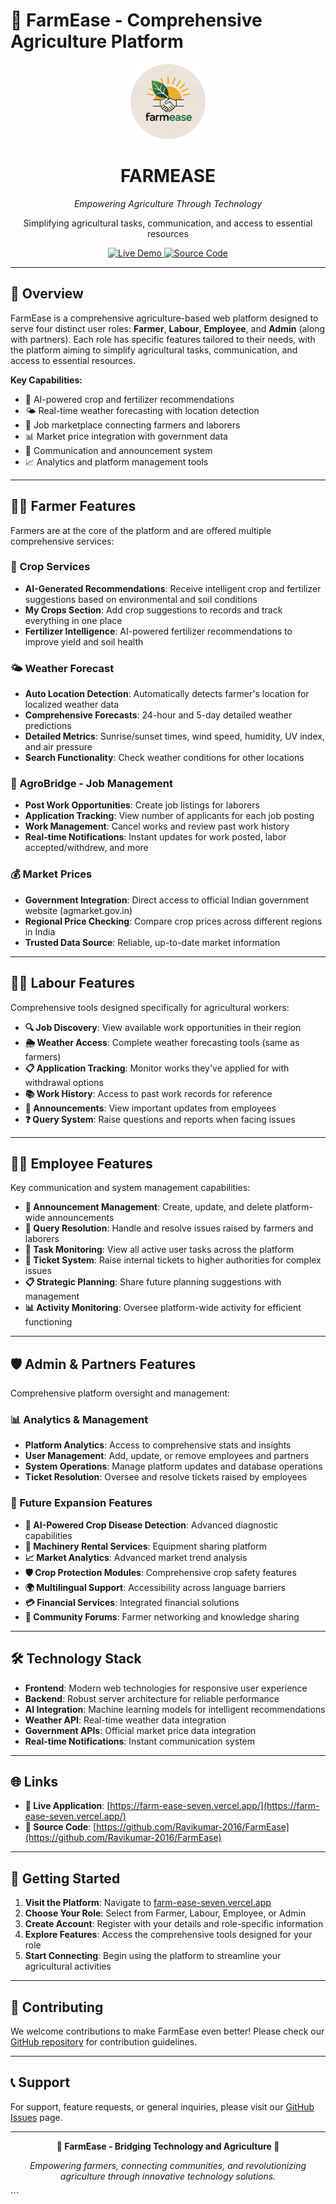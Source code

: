 # 🌾 FarmEase - Comprehensive Agriculture Platform

<div align="center">
  <img src="public/FarmEaseLogo.png" alt="FarmEase Logo" height="120" />
</div>

<h1 align="center"><strong>FARMEASE</strong></h1>
<p align="center"><em>Empowering Agriculture Through Technology</em></p>
<p align="center">Simplifying agricultural tasks, communication, and access to essential resources</p>

<p align="center">
  <a href="https://farm-ease-seven.vercel.app/">
    <img src="https://img.shields.io/badge/🌐_Live_Demo-Visit_Site-green?style=for-the-badge" alt="Live Demo" />
  </a>
  <a href="https://github.com/Ravikumar-2016/FarmEase">
    <img src="https://img.shields.io/badge/📂_Source_Code-GitHub-black?style=for-the-badge" alt="Source Code" />
  </a>
</p>

</div>

---

## 🚀 Overview

FarmEase is a comprehensive agriculture-based web platform designed to serve four distinct user roles: **Farmer**, **Labour**, **Employee**, and **Admin** (along with partners). Each role has specific features tailored to their needs, with the platform aiming to simplify agricultural tasks, communication, and access to essential resources.

**Key Capabilities:**
- 🤖 AI-powered crop and fertilizer recommendations
- 🌤️ Real-time weather forecasting with location detection
- 💼 Job marketplace connecting farmers and laborers
- 📊 Market price integration with government data
- 📢 Communication and announcement system
- 📈 Analytics and platform management tools

---

## 👨‍🌾 Farmer Features

Farmers are at the core of the platform and are offered multiple comprehensive services:

### 🌱 Crop Services
- **AI-Generated Recommendations**: Receive intelligent crop and fertilizer suggestions based on environmental and soil conditions
- **My Crops Section**: Add crop suggestions to records and track everything in one place
- **Fertilizer Intelligence**: AI-powered fertilizer recommendations to improve yield and soil health

### 🌤️ Weather Forecast
- **Auto Location Detection**: Automatically detects farmer's location for localized weather data
- **Comprehensive Forecasts**: 24-hour and 5-day detailed weather predictions
- **Detailed Metrics**: Sunrise/sunset times, wind speed, humidity, UV index, and air pressure
- **Search Functionality**: Check weather conditions for other locations

### 🤝 AgroBridge - Job Management
- **Post Work Opportunities**: Create job listings for laborers
- **Application Tracking**: View number of applicants for each job posting
- **Work Management**: Cancel works and review past work history
- **Real-time Notifications**: Instant updates for work posted, labor accepted/withdrew, and more

### 💰 Market Prices
- **Government Integration**: Direct access to official Indian government website (agmarket.gov.in)
- **Regional Price Checking**: Compare crop prices across different regions in India
- **Trusted Data Source**: Reliable, up-to-date market information

---

## 🧑‍🏭 Labour Features

Comprehensive tools designed specifically for agricultural workers:

- **🔍 Job Discovery**: View available work opportunities in their region
- **🌦️ Weather Access**: Complete weather forecasting tools (same as farmers)
- **📋 Application Tracking**: Monitor works they've applied for with withdrawal options
- **📚 Work History**: Access to past work records for reference
- **📢 Announcements**: View important updates from employees
- **❓ Query System**: Raise questions and reports when facing issues

---

## 🧑‍💼 Employee Features

Key communication and system management capabilities:

- **📢 Announcement Management**: Create, update, and delete platform-wide announcements
- **🎯 Query Resolution**: Handle and resolve issues raised by farmers and laborers
- **👀 Task Monitoring**: View all active user tasks across the platform
- **🎫 Ticket System**: Raise internal tickets to higher authorities for complex issues
- **📋 Strategic Planning**: Share future planning suggestions with management
- **📊 Activity Monitoring**: Oversee platform-wide activity for efficient functioning

---

## 🛡️ Admin & Partners Features

Comprehensive platform oversight and management:

### 📊 Analytics & Management
- **Platform Analytics**: Access to comprehensive stats and insights
- **User Management**: Add, update, or remove employees and partners
- **System Operations**: Manage platform updates and database operations
- **Ticket Resolution**: Oversee and resolve tickets raised by employees

### 🚀 Future Expansion Features
- **🔬 AI-Powered Crop Disease Detection**: Advanced diagnostic capabilities
- **🚜 Machinery Rental Services**: Equipment sharing platform
- **📈 Market Analytics**: Advanced market trend analysis
- **🛡️ Crop Protection Modules**: Comprehensive crop safety features
- **🌍 Multilingual Support**: Accessibility across language barriers
- **💳 Financial Services**: Integrated financial solutions
- **👥 Community Forums**: Farmer networking and knowledge sharing

---

## 🛠️ Technology Stack

- **Frontend**: Modern web technologies for responsive user experience
- **Backend**: Robust server architecture for reliable performance
- **AI Integration**: Machine learning models for intelligent recommendations
- **Weather API**: Real-time weather data integration
- **Government APIs**: Official market price data integration
- **Real-time Notifications**: Instant communication system

---

## 🌐 Links

- **🔗 Live Application**: [https://farm-ease-seven.vercel.app/](https://farm-ease-seven.vercel.app/)
- **📂 Source Code**: [https://github.com/Ravikumar-2016/FarmEase](https://github.com/Ravikumar-2016/FarmEase)

---

## 🚀 Getting Started

1. **Visit the Platform**: Navigate to [farm-ease-seven.vercel.app](https://farm-ease-seven.vercel.app/)
2. **Choose Your Role**: Select from Farmer, Labour, Employee, or Admin
3. **Create Account**: Register with your details and role-specific information
4. **Explore Features**: Access the comprehensive tools designed for your role
5. **Start Connecting**: Begin using the platform to streamline your agricultural activities

---

## 🤝 Contributing

We welcome contributions to make FarmEase even better! Please check our [GitHub repository](https://github.com/Ravikumar-2016/FarmEase) for contribution guidelines.

---

## 📞 Support

For support, feature requests, or general inquiries, please visit our [GitHub Issues](https://github.com/Ravikumar-2016/FarmEase/issues) page.

---

<div align="center">
  
**🌾 FarmEase - Bridging Technology and Agriculture 🌾**

*Empowering farmers, connecting communities, and revolutionizing agriculture through innovative technology solutions.*

</div>
```

